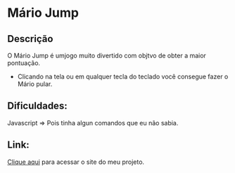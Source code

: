 # Mário Jump

## Descrição

  O Mário Jump é umjogo muito divertido com objtvo de obter a maior pontuação.

  - Clicando na tela ou em qualquer tecla do teclado você consegue fazer o Mário pular. 

## Dificuldades:

  Javascript => Pois tinha algun comandos que eu não sabia.

## Link:

[Clique aqui](https://joabeandrade.github.io/projeto_tecnojr/) para acessar o site do meu projeto.
